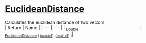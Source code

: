 # [EuclideanDistance](./DtwPy-100664155.md)

Calculates the euclidean distance of two vectors
<br>
| Return | Name | 
| --- | --- | 
| <sub>[Double](https://docs.microsoft.com/en-us/dotnet/api/System.Double)</sub><img width=200/>| <sub>[EuclideanDistance](./DtwPy-100664155.md) ( [`Double`](https://docs.microsoft.com/en-us/dotnet/api/System.Double)[], [`Double`](https://docs.microsoft.com/en-us/dotnet/api/System.Double)[] )</sub>| <br>


